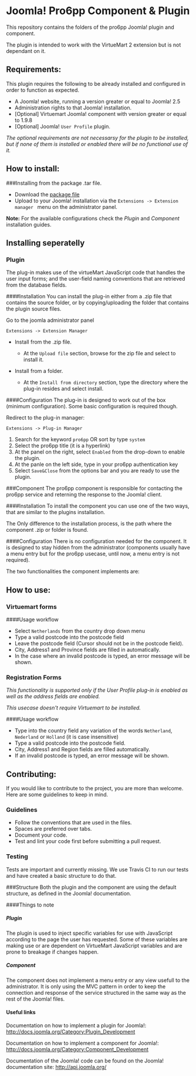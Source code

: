 Joomla! Pro6pp Component & Plugin
===================================

This repository contains the folders of the pro6pp Joomla! plugin and component.

The plugin is intended to work with the VirtueMart 2 extension but is not dependant on it.

## Requirements:
This plugin requires the following to be already installed and configured in order to function as expected.

- A Joomla! website, running a version greater or equal to Joomla! 2.5
- Administration rights to that Joomla! installation.
- [Optional] Virtuemart Joomla! component with version greater or equal to 1.9.8
- [Optional] Joomla! `User Profile` plugin.

_The optional requirements are not necessarsy for the plugin to be installed, but if none of them is installed or enabled there will be no functional use of it._

## How to install:

###Installing from the package .tar file.

* Download the [package file](https://github.com/dcentralize/pro6pp-joomla/raw/joomla2/pkg_pro6pp.tar.gz)
* Upload to your Joomla! installation via the `Extensions -> Extension manager ` menu on the administrator panel.

__Note:__ For the available configurations check the _Plugin_ and _Component_  installation guides.

## Installing seperatelly

### Plugin
The plug-in makes use of the virtueMart JavaScript code that handles the user input forms; and the user-field naming conventions that are retrieved from the database fields.

####Installation
You can install the plug-in either from a .zip file that contains the source folder, or by copying/uploading the folder that contains the plugin source files.

Go to the joomla administrator panel

    Extensions -> Extension Manager

* Install from the .zip file.
    * At the `Upload file` section, browse for the zip file and select to install it.

* Install from a folder.
    * At the `Install from directory` section, type the directory where the plug-in resides and select install.

####Configuration
The plug-in is designed to work out of the box (minimum configuration).
Some basic configuration is required though.

Redirect to the plug-in manager:

    Extensions -> Plug-in Manager

1. Search for the keyword `pro6pp` OR sort by type `system`
2. Select the pro6pp title (it is a hyperlink)
4. At the panel on the right, select `Enabled` from the drop-down to enable the plugin.
5. At the panle on the left side, type in your pro6pp authentication key
6. Select `Save&Close` from the options bar and you are ready to use the plugin.

###Component
The pro6pp component is responsible for contacting the pro6pp service and reterning the response to the Joomla! client.

####Installation
To install the component you can use one of the two ways, that are similar to the plugins installation.

The Only difference to the installation process, is the path where the component .zip or folder is found.

####Configuration
There is no configuration needed for the component. It is designed to stay hidden from the administrator (components usually have a menu entry but for the pro6pp usecase, until now, a menu entry is not required).

The two functionalities the component implements are:

## How to use:
### Virtuemart forms
####Usage workflow

* Select `Netherlands` from the country drop down menu
* Type a valid postcode into the postcode field
* Leave the postcode field (Cursor should not be in the postcode field).
* City, Address1 and Province fields are filled in automatically.
* In the case where an invalid postcode is typed, an error message will be shown.

### Registration Forms
_This functionality is supported only if the User Profile plug-in is enabled as well as the address fields are enabled._

_This usecase doesn't require Virtuemart to be installed._

####Usage workflow
* Type into the country field any variation of the words `Netherland`, `Nederland` or `Holland` (it is case insensitive)
* Type a valid postcode into the postcode field.
* City, Address1 and Region fields are filled automatically.
* If an invalid postcode is typed, an error message will be shown.

## Contributing:
If you would like to contribute to the project, you are more than welcome.
Here are some guidelines to keep in mind.

### Guidelines
* Follow the conventions that are used in the files.
* Spaces are preferred over tabs.
* Document your code.
* Test and lint your code first before submitting a pull request.

### Testing
Tests are important and currently missing.
We use Travis CI to run our tests and have created a basic structure to do that.

###Structure
Both the plugin and the component are using the default structure, as defined in the Joomla! documentation.

####Things to note
##### Plugin
The plugin is used to inject specific variables for use with JavaScript according to the page the user has requested.
Some of these variables are making use or are dependent on VirtueMart JavaScript variables and are prone to breakage if changes happen.

##### Component
The component does not implement a menu entry or any view usefull to the administrator. It is only using the MVC pattern in order to keep the connection and response of the service structured in the same way as the rest of the Joomla! files.

#### Useful links
Documentation on how to implement a plugin for Joomla!:
http://docs.joomla.org/Category:Plugin_Development

Documentation on how to implement a component for Joomla!:
http://docs.joomla.org/Category:Component_Development

Documentation of the Joomla! code can be found on the Joomla! documentation site:
http://api.joomla.org/
